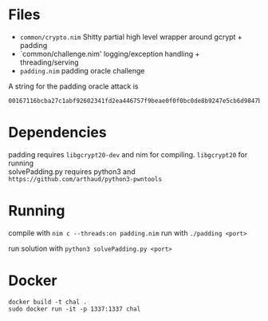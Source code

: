 # Files
* `common/crypto.nim` Shitty partial high level wrapper around gcrypt + padding
* `common/challenge.nim' logging/exception handling + threading/serving
* `padding.nim` padding oracle challenge

A string for the padding oracle attack is
```
00167116bcba27c1abf92602341fd2ea446757f9beae0f0f0bc0de8b9247e5cb6d9847b6055fdd9ebfb08c0909a6fc2ce2eade5dad59c0cefa12040de18fbe7bc7cd88a7d5c973a9201e8eddbf63b718dcb14239390B806A940656AA7033FB95753C
```

# Dependencies
padding requires `libgcrypt20-dev` and nim for compiling. `libgcrypt20` for running  
solvePadding.py requires python3 and `https://github.com/arthaud/python3-pwntools`

# Running
compile with `nim c --threads:on padding.nim`
run with `./padding <port>`

run solution with `python3 solvePadding.py <port>`

# Docker
```
docker build -t chal .
sudo docker run -it -p 1337:1337 chal
```
